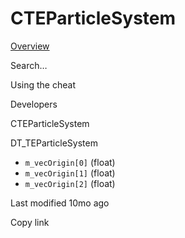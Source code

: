 # CTEParticleSystem



[Overview](broken-reference)

Search…



Using the cheat



Developers



CTEParticleSystem

DT\_TEParticleSystem

* `m_vecOrigin[0]` (float)
* `m_vecOrigin[1]` (float)
* `m_vecOrigin[2]` (float)



Last modified 10mo ago

Copy link
